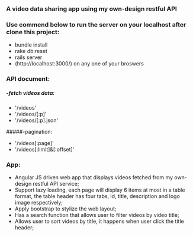 ### A video data sharing app using my own-design restful API

### Use commend below to run the server on your localhost after clone this project:
* bundle install
* rake db:reset
* rails server
* (http://localhost:3000/) on any one of your broswers

### API document:    
##### -fetch videos data:
* '/videos'
* '/videos/[:p]'
* '/videos/[:p].json'


#####-pagination:
* '/videos[:page]'
* '/videos[:limit]&[:offset]'

### App:
- Angular JS driven web app that displays videos fetched from my own-design restful API service;
- Support lazy loading, each page will display 6 items at most in a table format, the table header has four tabs, id, title, description and logo image respectively;
- Apply bootstrap to stylize the web layout;
- Has a search function that allows user to filter videos by video title;
- Allows user to sort videos by title, it happens when user click the title header;